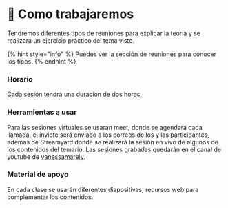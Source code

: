 # 🤝 Como trabajaremos

Tendremos diferentes tipos de reuniones para explicar la teoría y se realizara un ejercicio práctico del tema visto.&#x20;

{% hint style="info" %}
Puedes ver la sección de reuniones para conocer los tipos.
{% endhint %}

### Horario

Cada sesión tendrá una duración de dos horas.&#x20;

### Herramientas a usar

Para las sesiones virtuales se usaran meet, donde se agendará cada llamada, el inviote será enviado a los correos de los y las participantes, ademas de Streamyard donde se realizará la sesión en vivo de algunos de los contenidos del temario. Las sesiones grabadas quedarán en el canal de youtube de [vanessamarely](https://www.youtube.com/channel/UC0l3fZnjE-xi0DWjFIVnUjA).

### Material de apoyo

En cada clase se usarán diferentes diapositivas, recursos web para complementar los contenidos.
